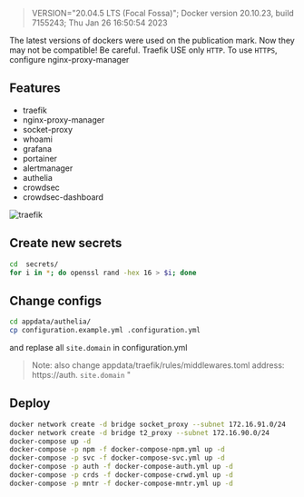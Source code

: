 >VERSION="20.04.5 LTS (Focal Fossa)"; Docker version 20.10.23, build 7155243; Thu Jan 26 16:50:54 2023

The latest versions of dockers were used on the publication mark. Now they may not be compatible! Be careful.
Traefik USE only `HTTP`. To use `HTTPS`, configure nginx-proxy-manager
## Features
- traefik
- nginx-proxy-manager
- socket-proxy
- whoami
- grafana
- portainer
- alertmanager
- authelia
- crowdsec
- crowdsec-dashboard

![traefik](https://i.ibb.co/86ygk01/1.jpg)

## Create new secrets
```bash
cd  secrets/
for i in *; do openssl rand -hex 16 > $i; done
```
## Change configs
```bash
cd appdata/authelia/
cp configuration.example.yml .configuration.yml 
```
and replase all `site.domain` in configuration.yml 

>Note: also change appdata/traefik/rules/middlewares.toml 
>address:  https://auth. `site.domain` "

## Deploy
```bash
docker network create -d bridge socket_proxy --subnet 172.16.91.0/24
docker network create -d bridge t2_proxy --subnet 172.16.90.0/24
docker-compose up -d
docker-compose -p npm -f docker-compose-npm.yml up -d
docker-compose -p svc -f docker-compose-svc.yml up -d
docker-compose -p auth -f docker-compose-auth.yml up -d
docker-compose -p crds -f docker-compose-crwd.yml up -d
docker-compose -p mntr -f docker-compose-mntr.yml up -d
```